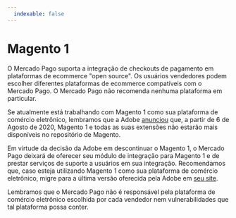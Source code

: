 ```yaml
---
  indexable: false
---
```


# Magento 1

O Mercado Pago suporta a integração de checkouts de pagamento em plataformas de ecommerce "open source". Os usuários vendedores podem escolher diferentes plataformas de ecommerce compatíveis com o Mercado Pago. O Mercado Pago não recomenda nenhuma plataforma em particular.

Se atualmente está trabalhando com Magento 1 como sua plataforma de comércio eletrônico, lembramos que a Adobe [anunciou](https://magento.com/blog/magento-news/support-magento-1-software-ends-june-30-2020) que, a partir de 6 de Agosto de 2020, Magento 1 e todas as suas extensões não estarão mais disponíveis no repositório de Magento.

Em virtude da decisão da Adobe em descontinuar o Magento 1, o Mercado Pago deixará de oferecer seu módulo de integração para Magento 1 e de prestar serviços de suporte a usuários em sua integração. Recomendamos que, caso esteja utilizando Magento 1 como sua plataforma de comércio eletrônico, migre para a última versão oferecida pela Adobe em [seu site](https://magento.com/tech-resources/download).

Lembramos que o Mercado Pago não é responsável pela plataforma de comércio eletrônico escolhida por cada vendedor nem vulnerabilidades que tal plataforma possa conter.
